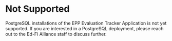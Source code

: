 # Not Supported

PostgreSQL installations of the EPP Evaluation Tracker Application is not yet
supported. If you are interested in a PostgreSQL deployment, please reach out to
the Ed-Fi Alliance staff to discuss further.
